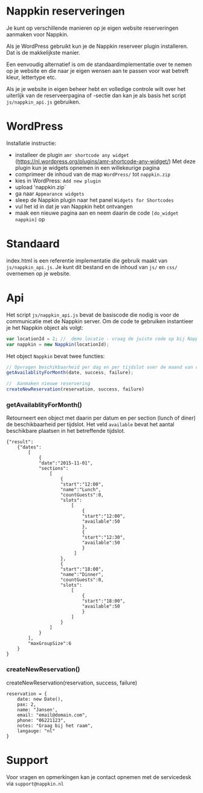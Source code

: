 # Nappkin reserveringen
Je kunt op verschillende manieren op je eigen website reserveringen aanmaken voor Nappkin. 

Als je WordPress gebruikt kun je de Nappkin reserveer plugin installeren. Dat is de makkelijkste manier.

Een eenvoudig alternatief is om de standaardimplementatie over te nemen op je website en die naar je eigen wensen aan te passen voor wat betreft kleur, lettertype etc.  

Als je je website in eigen beheer hebt en volledige controle wilt over het uiterlijk van de reserveerpagina of -sectie dan kan je als basis het script `js/nappkin_api.js` gebruiken. 

# WordPress

Installatie instructie:
- installeer de plugin `amr shortcode any widget` (https://nl.wordpress.org/plugins/amr-shortcode-any-widget/)
Met deze plugin kun je widgets opnemen in een willekeurige pagina
- comprimeer de inhoud van de map `WordPress/` tot `nappkin.zip`
- kies in WordPress: `Add new plugin`
- upload 'nappkin.zip`
- ga naar `Appearance widgets`
- sleep de Nappkin plugin naar het panel `Widgets for Shortcodes`
- vul het id in dat je van Nappkin hebt ontvangen
- maak een nieuwe pagina aan en neem daarin de code `[do_widget nappkin]` op

# Standaard

index.html is een referentie implementatie die gebruik maakt van `js/nappkin_api.js`.
Je kunt dit bestand en de inhoud van `js/` en `css/` overnemen op je website.


# Api 
Het script `js/nappkin_api.js` bevat de basiscode die nodig is voor de communicatie met de Nappkin server. Om de code te gebruiken instantieer je het Nappkin object als volgt:
```javascript
var locationId = 2; //  demo locatie - vraag de juiste code op bij Nappkin
var nappkin = new Nappkin(locationId);
```

Het object `Nappkin` bevat twee functies:

```javascript
// Opvragen beschikbaarheid per dag en per tijdslot over de maand van de  opgegeven datum
getAvailablityForMonth(date, success, failure);

//  Aanmaken nieuwe reservering
createNewReservation(reservation, success, failure)
```

### getAvailablityForMonth()

Retourneert een object met daarin per datum en per section (lunch of diner) de beschikbaarheid per tijdslot.
Het veld `available` bevat het aantal beschikbare plaatsen in het betreffende tijdslot.

```
{"result":
    {"dates":
        [
            {
            "date":"2015-11-01",
            "sections":
                [
                    {
                    "start":"12:00",
                    "name":"Lunch",
                    "countGuests":0,
                    "slots":
                        [
                            {
                            "start":"12:00",
                            "available":50
                            },
                            {
                            "start":"12:30",
                            "available":50
                            }
                         ]
                    },
                    {
                    "start":"18:00",
                    "name":"Dinner",
                    "countGuests":0,
                    "slots":
                        [
                            {
                            "start":"18:00",
                            "available":50
                            }
                        ]
                    }
                ]
            }
        ],
        "maxGroupSize":6
    }
}
```

### createNewReservation()

createNewReservation(reservation, success, failure)

```
reservation = {
    date: new Date(),
    pax: 2,
    name: "Jansen',
    email: "email@domain.com",
    phone: "06221123",
    notes: "Graag bij het raam",
    langauge: "nl"
}
```

# Support
Voor vragen en opmerkingen kan je contact opnemen met de servicedesk via `support@nappkin.nl`